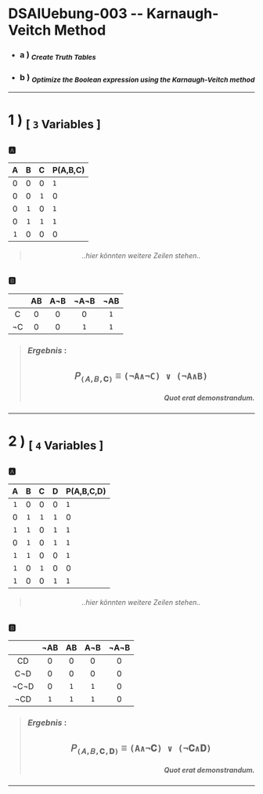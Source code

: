 <!-- ============================================================================================================ -->
<!--                         made by               Jan Ritt       -       https://github.com/IxI-Enki             -->
<!-- ============================================================================================================ -->

<div style="page-break-before: always;">

# DSAIUebung-003 -- Karnaugh-Veitch Method

- ### <p align="left"> a ) <sub>*Create Truth Tables* </sub></p>  
- ### <p align="left"> b ) <sub> *Optimize the Boolean expression using the Karnaugh-Veitch method* </sub></p>

--- 

<!-- - - - - - - - - - - - - exercise #1 - - - - - - - - - - - - -->
# <p align="left"> 1 ) <sub> [ `3` Variables ] </sub>
### 🅰️ </p>  
<div align="center">

| A | B | C | P(A,B,C) |
|:-:|:-:|:-:|:---------|
| 0 | 0 | 0 |   `1`    |
| 0 | 0 |`1`|    0     |
| 0 |`1`| 0 |   `1`    |
| 0 |`1`|`1`|   `1`    |
|`1`| 0 | 0 |    0     |
> ###### *..hier könnten weitere Zeilen stehen..*

### <p align="left">🅱️</p>
|    | AB | A¬B | ¬A¬B | ¬AB |
|:--:|:--:|:---:|:----:|:---:|
|  C |  0 |  0  |   0  | `1` |
| ¬C |  0 |  0  |  `1` | `1` |   

> ### <p align="left">***Ergebnis*** :</p>
> ##  `𝑃`<sub>`(𝐴,𝐵,𝐂)`</sub> ≡ `(¬A∧¬C) ∨ (¬A∧B)`
> ##### *<p align="right"> Quot erat demonstrandum. </p>*
 
 --- 
</div></div>

<!-- - - - - - - - - - - - - exercise #2 - - - - - - - - - - - - -->
<div style="page-break-before: always;">

# <p align="left"> 2 ) <sub> [ `4` Variables ] </sub> 
### 🅰️ </p>  
<div align="center">

| A | B | C | D | P(A,B,C,D) |
|:-:|:-:|:-:|:-:|:-----------|
|`1`| 0 | 0 | 0 |     `1`    |
| 0 |`1`|`1`|`1`|      0     |
|`1`|`1`| 0 |`1`|     `1`    |
| 0 |`1`| 0 |`1`|     `1`    |
|`1`|`1`| 0 | 0 |     `1`    |
|`1`| 0 |`1`| 0 |      0     |
|`1`| 0 | 0 |`1`|     `1`    |
> ###### *..hier könnten weitere Zeilen stehen..*

### <p align="left">🅱️</p>
|      | ¬AB | AB | A¬B | ¬A¬B |
|:----:|:---:|:--:|:---:|:----:|
|   CD |  0  | 0  |  0  |   0  |
|  C¬D |  0  | 0  |  0  |   0  |
| ¬C¬D |  0  |`1` | `1` |   0  |
|  ¬CD | `1` |`1` | `1` |   0  | 

> ### <p align="left">***Ergebnis*** :</p>
> ##  `𝑃`<sub>`(𝐴,𝐵,𝐂,𝐃)`</sub> ≡ `(A∧¬𝐂) ∨ (¬𝐂∧𝐃)`
> ##### *<p align="right"> Quot erat demonstrandum. </p>*
 
 --- 
</div></div>  

<!-- ============================================================================================================ -->
<!--                         made by               Jan Ritt       -       https://github.com/IxI-Enki             -->
<!-- ============================================================================================================ -->

<!-- fast access to my formating "helper-code" ( 💭 → ✎insert here ): 

// USE THIS TO ENSURE PAGE-BREAKS
//
<div style="page-break-before: always;">
💭
</div>


// USE THIS TO ALIGN CONTENT
//
<p align="left"> 💭 </p>
<div align="center"> 💭 </p>


// USE THIS CENTERED TABLE
//
<div align="center">
  |   |   |   |  
  |:-:|:-:|:-:|  
  |   |   |   |  
</div>


// USE THESE CHARACTERS FOR BEAUTIFUL NOTATIONS
// 
// UNICODE - TABLE of all mathematical operators & symbols:
//     https://en.wikipedia.org/wiki/Mathematical_operators_and_symbols_in_Unicode
//
  ✕ ✖ ⅹ ×  ∓ ∗   ∞   ∧ ⋀ ∨ ⋁   ¬   ≡ 
  ⟹   ⇐ ⇒ ⇔   ← → ↔   ⇽ ⇾ ⇿   ⇠ ⇢   ⇦ ⇨
  ∀  ∃ ∄   ∈ ∋  ∊ ∍
  Ⅰ Ⅱ Ⅲ Ⅳ Ⅴ Ⅵ Ⅶ Ⅷ Ⅸ Ⅹ Ⅺ Ⅻ 
  𝐴 𝐵 𝑃 𝑄
  ∘ ∙ • …   ✓ ✔  ✗ ✘  
  ⚐ ⚡

-->
